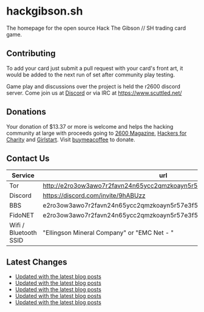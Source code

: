 # hackgibson.sh
The homepage for the open source Hack The Gibson // SH trading card game.


## Contributing

To add your card just submit a pull request with your card's front art, it would be added to the next run of set after community play testing.

Game play and discussions over the project is held the r2600 discord server. Come join us at [Discord](https://discord.com/invite/9hABUzz) or via IRC at https://www.scuttled.net/


## Donations

Your donation of $13.37 or more is welcome and helps the hacking community at large with proceeds going to [2600 Magazine](https://2600.com/), [Hackers for Charity](https://hackersforcharity.org) and [Girlstart](https://girlstart.org).  Visit [buymeacoffee](https://www.buymeacoffee.com/hackgibson.sh) to donate.


## Contact Us

Service | url
-|-
Tor | http://e2ro3ow3awo7r2favn24n65ycc2qmzkoayn5r57e3f56nvjwdcgg32ad.onion
Discord | https://discord.com/invite/9hABUzz
BBS | e2ro3ow3awo7r2favn24n65ycc2qmzkoayn5r57e3f56nvjwdcgg32ad.onion:23
FidoNET | e2ro3ow3awo7r2favn24n65ycc2qmzkoayn5r57e3f56nvjwdcgg32ad.onion:24554
Wifi / Bluetooth SSID | "Ellingson Mineral Company" or "EMC Net - <fidonet address>"

## Latest Changes
<!-- BLOG-POST-LIST:START -->
- [Updated with the latest blog posts](https://github.com/DFW2600/hackgibson.sh/commit/ffaecb7a251a6aadf2d3921f76bfbc6433247448)
- [Updated with the latest blog posts](https://github.com/DFW2600/hackgibson.sh/commit/7c7a434cbff7da00b4df8131e1388d48f9148894)
- [Updated with the latest blog posts](https://github.com/DFW2600/hackgibson.sh/commit/2fe9f1888091aeedc095c55d1f6b8715b5e22d32)
- [Updated with the latest blog posts](https://github.com/DFW2600/hackgibson.sh/commit/e41f6a0729e1d43ee74e17605bfa74252f34bcbd)
- [Updated with the latest blog posts](https://github.com/DFW2600/hackgibson.sh/commit/1978bb776d7d0956270df2be51600bc79b2cec5c)
<!-- BLOG-POST-LIST:END -->
